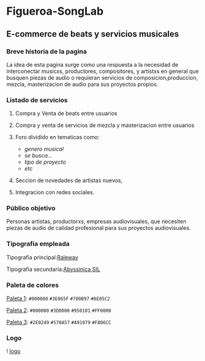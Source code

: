 # Figueroa-SongLab
## E-commerce de beats y servicios musicales

### Breve historia de la pagina

La idea de esta pagina surge como una respuesta a la necesidad de interconectar musicxs, productores, compositores, y artistxs en general que busquen piezas de audio o requieran servicios de composicion,produccion, mezcla, masterizacion de audio para sus proyectos propios.

### Listado de servicios

1. Compra y Venta de beats entre usuarios

2. Compra y venta de servicios de mezcla y masterizacion entre usuarios

3. Foro dividido en tematicas como: 
     - *genero musical* 
     - *se busca...* 
     - *tipo de proyecto* 
     - *etc*  

4. Seccion de novedades de artistas nuevos,

5. Integracion con redes sociales.


### Público objetivo

Personas artistas, productorxs, empresas audiovisuales, que necesiten piezas de audio de calidad profesional para sus proyectos audiovisuales.

### Tipografia empleada

Tipografia principal:[Raleway](https://fonts.google.com/specimen/Raleway?preview.text=profesional&preview.size=34&preview.text_type=custom&subset=latin-ext#styles)


Tipografia secundaria:[Abyssinica SIL](https://fonts.google.com/specimen/Abyssinica+SIL?subset=latin-ext&preview.text=profesional&preview.text_type=custom)

### Paleta de colores

[Paleta 1](https://colorhunt.co/palette/0000003e065f700b978e05c2): `#000000` `#3E065F` `#700B97` `#8E05C2`  

[Paleta 2](https://colorhunt.co/palette/0000003d0000950101ff0000):
`#000000` `#3D0000` `#950101` `#FF0000`

[Paleta 3](https://colorhunt.co/palette/2e0249570a57a91079f806cc):
`#2E0249` `#570A57` `#A91079` `#F806CC`

### Logo

! [logo](/logoSongLab.png)







 

